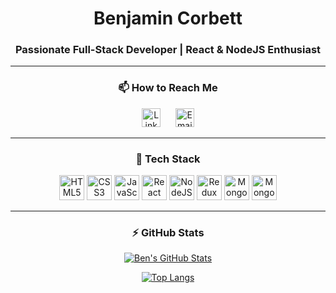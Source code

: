 <div align="center">

# Benjamin Corbett

### Passionate Full-Stack Developer | React & NodeJS Enthusiast 

---

### 📫 How to Reach Me

[<img src="https://cdn-icons-png.flaticon.com/512/174/174857.png" alt="LinkedIn" width="30" height="30">](https://www.linkedin.com/in/benjamin-corbett-84822424a) 
&nbsp;&nbsp;&nbsp;&nbsp;
[<img src="https://cdn-icons-png.flaticon.com/512/732/732200.png" alt="Email" width="30" height="30">](mailto:ben.corbett.44@icloud.com)

---

### 💼 Tech Stack

<img src="https://cdn.jsdelivr.net/gh/devicons/devicon/icons/html5/html5-original-wordmark.svg" alt="HTML5" width="40" height="40"> 
<img src="https://cdn.jsdelivr.net/gh/devicons/devicon/icons/css3/css3-original-wordmark.svg" alt="CSS3" width="40" height="40"> 
<img src="https://cdn.jsdelivr.net/gh/devicons/devicon/icons/javascript/javascript-original.svg" alt="JavaScript" width="40" height="40"> 
<img src="https://cdn.jsdelivr.net/gh/devicons/devicon/icons/react/react-original-wordmark.svg" alt="React" width="40" height="40"> 
<img src="https://cdn.jsdelivr.net/gh/devicons/devicon/icons/nodejs/nodejs-original-wordmark.svg" alt="NodeJS" width="40" height="40"> 
<img src="https://cdn.jsdelivr.net/gh/devicons/devicon/icons/redux/redux-original.svg" alt="Redux" width="40" height="40"> 
<img src="https://cdn.jsdelivr.net/gh/devicons/devicon/icons/mongoose/mongoose-original-wordmark.svg" alt="Mongoose" width="40" height="40"> 
<img src="https://cdn.jsdelivr.net/gh/devicons/devicon/icons/mongodb/mongodb-original-wordmark.svg" alt="MongoDB" width="40" height="40"> 

---

### ⚡ GitHub Stats

[![Ben's GitHub Stats](https://github-readme-stats.vercel.app/api?username=bcsurf2822&show_icons=true&theme=radical)](https://github.com/bcsurf2822/github-readme-stats)

[![Top Langs](https://github-readme-stats.vercel.app/api/top-langs/?username=bcsurf2822&layout=compact&theme=radical)](https://github.com/bcsurf2822/github-readme-stats)

</div>

